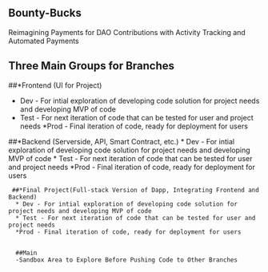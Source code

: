 ## Bounty-Bucks
Reimagining Payments for DAO Contributions with Activity Tracking and Automated Payments


## Three Main Groups for Branches
##*Frontend (UI for Project)
  * Dev - For intial exploration of developing code solution for project needs and developing MVP of code
  * Test - For next iteration of code that can be tested for user and project needs
  *Prod - Final iteration of code, ready for deployment for users
  
  ##*Backend (Serverside, API, Smart Contract, etc.)
    * Dev - For intial exploration of developing code solution for project needs and developing MVP of code
    * Test - For next iteration of code that can be tested for user and project needs
    *Prod - Final iteration of code, ready for deployment for users
    
    
     ##*Final Project(Full-stack Version of Dapp, Integrating Frontend and Backend)
      * Dev - For intial exploration of developing code solution for project needs and developing MVP of code
      * Test - For next iteration of code that can be tested for user and project needs
      *Prod - Final iteration of code, ready for deployment for users
      
      
      ##Main
      -Sandbox Area to Explore Before Pushing Code to Other Branches
